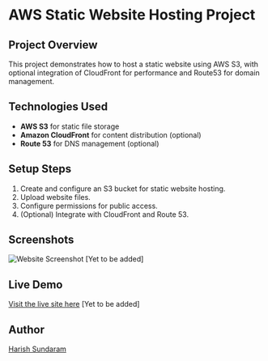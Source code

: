 # AWS Static Website Hosting Project

## Project Overview
This project demonstrates how to host a static website using AWS S3, with optional integration of CloudFront for performance and Route53 for domain management.

## Technologies Used
- **AWS S3** for static file storage
- **Amazon CloudFront** for content distribution (optional)
- **Route 53** for DNS management (optional)

## Setup Steps
1. Create and configure an S3 bucket for static website hosting.
2. Upload website files.
3. Configure permissions for public access.
4. (Optional) Integrate with CloudFront and Route 53.

## Screenshots
![Website Screenshot](link-to-screenshot) [Yet to be added]

## Live Demo
[Visit the live site here](http://your-site-url.com) [Yet to be added]

## Author
[Harish Sundaram](https://github.com/harishsun)
